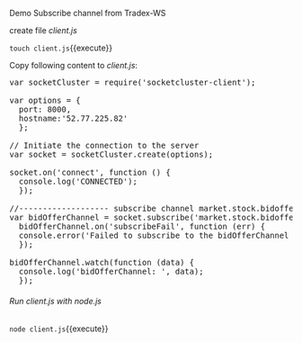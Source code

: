 Demo Subscribe channel from Tradex-WS


create file _client.js_

`touch client.js`{{execute}}

Copy following content to _client.js_:

<pre class="file" data-filename="client.js" data-target="replace">
var socketCluster = require('socketcluster-client');

var options = {
  port: 8000,
  hostname:'52.77.225.82'
  };

// Initiate the connection to the server
var socket = socketCluster.create(options);

socket.on('connect', function () {
  console.log('CONNECTED');
  });

//------------------- subscribe channel market.stock.bidoffer ------------------------
var bidOfferChannel = socket.subscribe('market.stock.bidoffer');
  bidOfferChannel.on('subscribeFail', function (err) {
  console.error('Failed to subscribe to the bidOfferChannel channel due to error: ' + err);
  });

bidOfferChannel.watch(function (data) {
  console.log('bidOfferChannel: ', data);
  });
</pre>


###### Run client.js with node.js
`node client.js`{{execute}}
